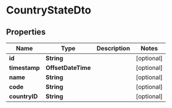 

# CountryStateDto


## Properties

| Name | Type | Description | Notes |
|------------ | ------------- | ------------- | -------------|
|**id** | **String** |  |  [optional] |
|**timestamp** | **OffsetDateTime** |  |  [optional] |
|**name** | **String** |  |  [optional] |
|**code** | **String** |  |  [optional] |
|**countryID** | **String** |  |  [optional] |



